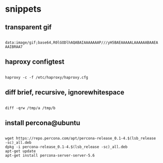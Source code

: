 # snippets

transparent gif
---------------

<code>
data:image/gif;base64,R0lGODlhAQABAIAAAAAAAP///yH5BAEAAAAALAAAAAABAAEAAAIBRAA7
</code>

haproxy configtest
------------------

<code>
haproxy -c -f /etc/haproxy/haproxy.cfg
</code>

diff brief, recursive, ignorewhitespace
---------------------------------------

<code>
diff -qrw /tmp/a /tmp/b
</code>

install percona@ubuntu
----------------------
<code>
wget https://repo.percona.com/apt/percona-release_0.1-4.$(lsb_release -sc)_all.deb
dpkg -i percona-release_0.1-4.$(lsb_release -sc)_all.deb
apt-get update
apt-get install percona-server-server-5.6
</code>
